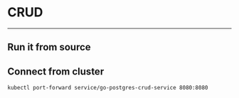 # CRUD
---
## Run it from source

## Connect from cluster
```shell
kubectl port-forward service/go-postgres-crud-service 8080:8080
```


